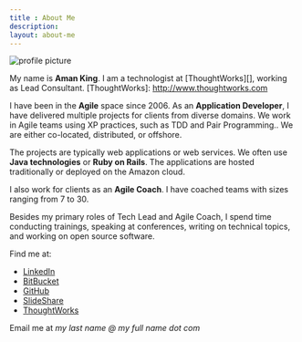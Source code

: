 ```yaml
---
title : About Me
description:
layout: about-me
---
```


![profile picture]({{urls.media}}/images/about-me/aman-king-medium.jpg)

My name is **Aman King**. I am a technologist at [ThoughtWorks][], working as Lead Consultant.
[ThoughtWorks]: http://www.thoughtworks.com

I have been in the **Agile** space since 2006. As an **Application Developer**, I have delivered multiple projects for clients from diverse domains. We work in Agile teams using XP practices, such as TDD and Pair Programming.. We are either co-located, distributed, or offshore.

The projects are typically web applications or web services. We often use **Java technologies** or **Ruby on Rails**. The applications are hosted traditionally or deployed on the Amazon cloud.

I also work for clients as an **Agile Coach**. I have coached teams with sizes ranging from 7 to 30.

Besides my primary roles of Tech Lead and Agile Coach, I spend time conducting trainings, speaking at conferences, writing on technical topics, and working on open source software.

Find me at:

* [LinkedIn](http://www.linkedin.com/in/amanking)
* [BitBucket](http://bitbucket.org/amanking)
* [GitHub](http://github.com/amanking)
* [SlideShare](http://www.slideshare.net/amanking)
* [ThoughtWorks](http://join.thoughtworks.com/profiles/aman-king)

Email me at *my last name @ my full name dot com*